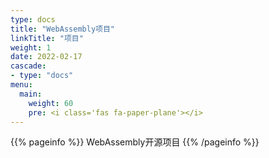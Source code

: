 ```yaml
---
type: docs
title: "WebAssembly项目"
linkTitle: "项目"
weight: 1
date: 2022-02-17
cascade:
- type: "docs"
menu:
  main:
    weight: 60
    pre: <i class='fas fa-paper-plane'></i>
---
```


{{% pageinfo %}}
WebAssembly开源项目
{{% /pageinfo %}}

